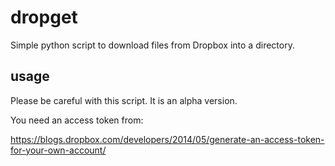 # dropget

Simple python script to download files from Dropbox into a directory.

## usage

Please be careful with this script. It is an alpha version.

You need an access token from:

https://blogs.dropbox.com/developers/2014/05/generate-an-access-token-for-your-own-account/

